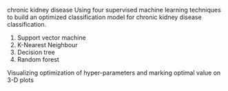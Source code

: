chronic kidney disease
Using four supervised machine learning techniques to build an optimized classification model for chronic kidney disease classification.
1. Support vector machine
2. K-Nearest Neighbour
3. Decision tree
4. Random forest

Visualizing optimization of hyper-parameters and marking optimal value on 3-D plots
